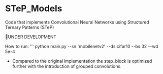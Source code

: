 # STeP_Models
Code that implements Convolutional Neural Networks using Structured Ternary Patterns (STeP)

👷UNDER DEVELOPMENT

How to run:
'''
 python main.py --sn 'mobilenetv2' --ds cifar10 --bs 32 --wd 5e-4

* Compared to the original implementation the step_block is optimized further with the introduction of grouped convolutions.
